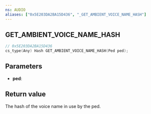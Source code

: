 ```yaml
---
ns: AUDIO
aliases: ["0x5E203DA2BA15D436", "_GET_AMBIENT_VOICE_NAME_HASH"]
---
```

## GET_AMBIENT_VOICE_NAME_HASH

```c
// 0x5E203DA2BA15D436
cs_type(Any) Hash GET_AMBIENT_VOICE_NAME_HASH(Ped ped);
```

## Parameters
* **ped**:

## Return value
The hash of the voice name in use by the ped.
